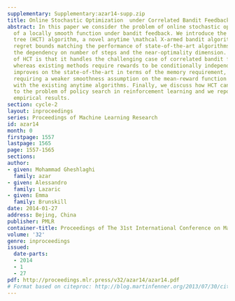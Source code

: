 ```yaml
---
supplementary: Supplementary:azar14-supp.zip
title: Online Stochastic Optimization  under Correlated Bandit Feedback
abstract: In this paper we consider the problem of online stochastic optimization
  of a locally smooth function under bandit feedback. We introduce the high-confidence
  tree (HCT) algorithm, a novel anytime \mathcal X-armed bandit algorithm, and derive
  regret bounds matching the performance of state-of-the-art algorithms in terms of
  the dependency on number of steps and the near-optimality dimension. The main advantage
  of HCT is that it handles the challenging case of correlated bandit feedback (reward),
  whereas existing methods require rewards to be conditionally independent. HCT also
  improves on the state-of-the-art in terms of the memory requirement, as well as
  requiring a weaker smoothness assumption on the mean-reward function in comparison
  with the existing anytime algorithms. Finally, we discuss how HCT can be applied
  to the problem of policy search in reinforcement learning and we report preliminary
  empirical results.
section: cycle-2
layout: inproceedings
series: Proceedings of Machine Learning Research
id: azar14
month: 0
firstpage: 1557
lastpage: 1565
page: 1557-1565
sections: 
author:
- given: Mohammad Gheshlaghi
  family: azar
- given: Alessandro
  family: Lazaric
- given: Emma
  family: Brunskill
date: 2014-01-27
address: Bejing, China
publisher: PMLR
container-title: Proceedings of The 31st International Conference on Machine Learning
volume: '32'
genre: inproceedings
issued:
  date-parts:
  - 2014
  - 1
  - 27
pdf: http://proceedings.mlr.press/v32/azar14/azar14.pdf
# Format based on citeproc: http://blog.martinfenner.org/2013/07/30/citeproc-yaml-for-bibliographies/
---
```

